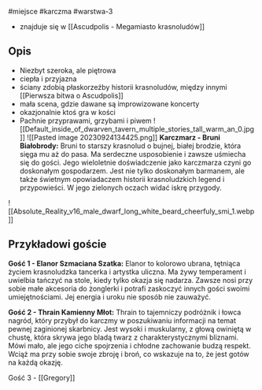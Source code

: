 #miejsce #karczma #warstwa-3
* znajduje się w [[Ascudpolis - Megamiasto krasnoludów]]

## Opis
* Niezbyt szeroka, ale piętrowa
* ciepła i przyjazna
* ściany zdobią płaskorzeźby historii krasnoludów, między innymi [[Pierwsza bitwa o Ascudpolis]]
* mała scena, gdzie dawane są improwizowane koncerty
* okazjonalnie ktoś gra w kości
* Pachnie przyprawami, grzybami i piwem
![[Default_inside_of_dwarven_tavern_multiple_stories_tall_warm_an_0.jpg]]
![[Pasted image 20230924134425.png]]
**Karczmarz - Bruni Białobrody:**
Bruni to starszy krasnolud o bujnej, białej brodzie, która sięga mu aż do pasa. Ma serdeczne usposobienie i zawsze uśmiecha się do gości. Jego wieloletnie doświadczenie jako karczmarza czyni go doskonałym gospodarzem. Jest nie tylko doskonałym barmanem, ale także świetnym opowiadaczem historii krasnoludzkich legend i przypowieści. W jego zielonych oczach widać iskrę przygody.

![[Absolute_Reality_v16_male_dwarf_long_white_beard_cheerfuly_smi_1.webp]]
## Przykładowi goście

**Gość 1 - Elanor Szmaciana Szatka:**
Elanor to kolorowo ubrana, tętniąca życiem krasnoludzka tancerka i artystka uliczna. Ma żywy temperament i uwielbia tańczyć na stole, kiedy tylko okazja się nadarza. Zawsze nosi przy sobie małe akcesoria do żonglerki i potrafi zaskoczyć innych gości swoimi umiejętnościami. Jej energia i uroku nie sposób nie zauważyć.

**Gość 2 - Thrain Kamienny Młot:**
Thrain to tajemniczy podróżnik i łowca nagród, który przybył do karczmy w poszukiwaniu informacji na temat pewnej zaginionej skarbnicy. Jest wysoki i muskularny, z głową owiniętą w chustę, która skrywa jego bladą twarz z charakterystycznymi bliznami. Mówi mało, ale jego ciche spojrzenia i chłodne zachowanie budzą respekt. Wciąż ma przy sobie swoje zbroję i broń, co wskazuje na to, że jest gotów na każdą okazję.

Gość 3 - [[Gregory]]